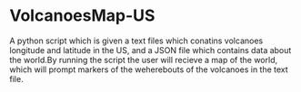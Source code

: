 # VolcanoesMap-US
A python script which is given a text files which conatins volcanoes longitude and latitude in the US, and a JSON file which contains data about the world.By running the script the user will recieve a map of the world, which will prompt markers of the weherebouts of the volcanoes in the text file.
